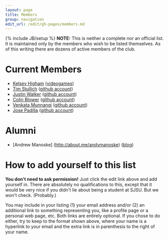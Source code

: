 ```yaml
---
layout: page
title: Members
group: navigation
edit_url: /edit/gh-pages/members.md
---
```

{% include JB/setup %}
**NOTE:** This is neither a complete nor an official list. It is maintained only by the members who wish to be listed themselves. As of this writing there are dozens of active members of the club.

# Current Members

* [Kelsey Higham](mailto:kelseyhigham+telephone@gmail.com?subject=Ring%20ring) ([videogames](http://sjsugamedev.com/user/22))
* [Tim Stullich](mailto:timstullich@gmail.com) ([github account](https://github.com/tstullich))
* [Justin Walker](mailto:justin.kingdust@gmail.com) ([github account](https://github.com/ankme))
* [Colin Blower](mailto:webby@1101b.com) ([github account](https://github.com/Lanzaa))
* [Venkata Munnangi](mailto:saidatta24@gmail.com) ([github account](https://github.com/saidatta))
* [Jose Padilla](mailto:jose.padilla.88@gmail.com) ([github account](https://github.com/jpadv))


# Alumni

* [Andrew Manoske] (http://about.me/andymanoske) ([blog](http://syntacticsugar.me))

# How to add yourself to this list

**You don't need to ask permission!** Just click the edit link above and add yourself in. There are absolutely no qualifications to this, except that it would be very nice if you didn't lie about being a student at SJSU. But we won't check. (Probably.)

You may include in your listing (1) your email address and/or (2) an additional link to something representing you, like a profile page or a personal web page, etc. Both links are entirely optional. If you chose to do either, try to keep to the format shown above, where your name is a hyperlink to your email and the extra link is in parenthesis to the right of your name.

